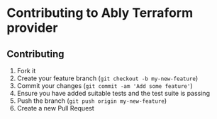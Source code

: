 # Contributing to Ably Terraform provider

## Contributing

1. Fork it
3. Create your feature branch (`git checkout -b my-new-feature`)
4. Commit your changes (`git commit -am 'Add some feature'`)
5. Ensure you have added suitable tests and the test suite is passing
8. Push the branch (`git push origin my-new-feature`)
9. Create a new Pull Request

